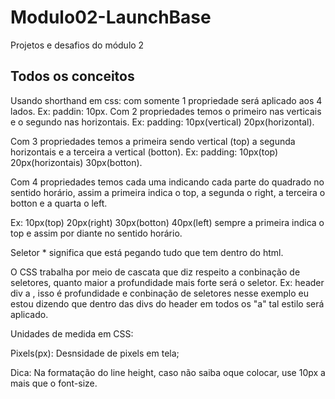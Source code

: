 # Modulo02-LaunchBase
 Projetos e desafios do módulo 2

## Todos os conceitos

Usando shorthand em css: com somente 1 propriedade será aplicado aos 4 lados. Ex: paddin: 10px.
Com 2 propriedades temos o primeiro nas verticais e o segundo nas horizontais. Ex: padding: 10px(vertical) 20px(horizontal).

Com 3 propriedades temos a primeira sendo vertical (top) a segunda horizontais e a terceira a vertical (botton). Ex: padding: 10px(top) 20px(horizontais) 30px(botton).

Com 4 propriedades temos cada uma indicando cada parte do quadrado no sentido horário, assim a primeira indica o top, a segunda o right, a terceira o botton e a quarta o left. 

Ex: 10px(top) 20px(right) 30px(botton) 40px(left) sempre a primeira indica o top e assim por diante no sentido horário.

Seletor * significa que está pegando tudo que tem dentro do html.

O CSS trabalha por meio de cascata que diz respeito a conbinação de seletores, quanto maior a profundidade mais forte será o seletor. Ex: header div a , isso é profundidade e conbinação de seletores nesse exemplo eu estou dizendo que dentro das divs do header em todos os "a" tal estilo será aplicado.

Unidades de medida em CSS:

Pixels(px): Desnsidade de pixels em tela;

Dica: Na formatação do line height, caso não saiba oque colocar, use 10px a mais que o font-size. 


